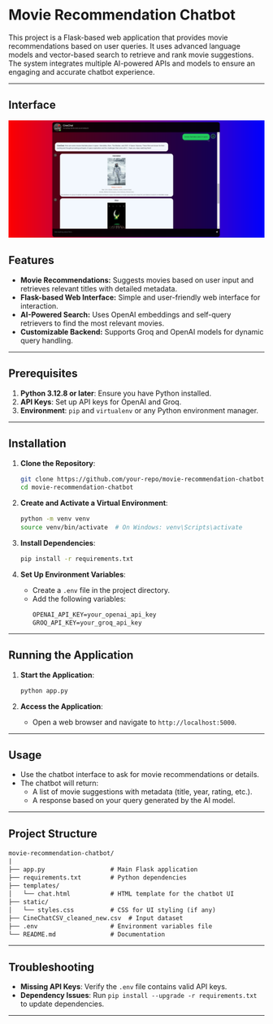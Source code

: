 # Movie Recommendation Chatbot

This project is a Flask-based web application that provides movie recommendations based on user queries. It uses advanced language models and vector-based search to retrieve and rank movie suggestions. The system integrates multiple AI-powered APIs and models to ensure an engaging and accurate chatbot experience.

---
## Interface

![Chatbot Interface](static/chat_interface.png)



## Features

- **Movie Recommendations:** Suggests movies based on user input and retrieves relevant titles with detailed metadata.
- **Flask-based Web Interface:** Simple and user-friendly web interface for interaction.
- **AI-Powered Search:** Uses OpenAI embeddings and self-query retrievers to find the most relevant movies.
- **Customizable Backend:** Supports Groq and OpenAI models for dynamic query handling.

---

## Prerequisites

1. **Python 3.12.8 or later**: Ensure you have Python installed.
2. **API Keys**: Set up API keys for OpenAI and Groq.
3. **Environment**: `pip` and `virtualenv` or any Python environment manager.

---

## Installation

1. **Clone the Repository**:
   ```bash
   git clone https://github.com/your-repo/movie-recommendation-chatbot.git
   cd movie-recommendation-chatbot
   ```

2. **Create and Activate a Virtual Environment**:
   ```bash
   python -m venv venv
   source venv/bin/activate  # On Windows: venv\Scripts\activate
   ```

3. **Install Dependencies**:
   ```bash
   pip install -r requirements.txt
   ```

4. **Set Up Environment Variables**:
   - Create a `.env` file in the project directory.
   - Add the following variables:
     ```env
     OPENAI_API_KEY=your_openai_api_key
     GROQ_API_KEY=your_groq_api_key
     ```
---

## Running the Application

1. **Start the Application**:
   ```bash
   python app.py
   ```

2. **Access the Application**:
   - Open a web browser and navigate to `http://localhost:5000`.

---

## Usage

- Use the chatbot interface to ask for movie recommendations or details.
- The chatbot will return:
  - A list of movie suggestions with metadata (title, year, rating, etc.).
  - A response based on your query generated by the AI model.

---

## Project Structure

```
movie-recommendation-chatbot/
|
├── app.py                  # Main Flask application
├── requirements.txt        # Python dependencies
├── templates/
│   └── chat.html           # HTML template for the chatbot UI
├── static/
│   └── styles.css          # CSS for UI styling (if any)
├── CineChatCSV_cleaned_new.csv  # Input dataset
├── .env                    # Environment variables file
└── README.md               # Documentation
```

---

## Troubleshooting

- **Missing API Keys**: Verify the `.env` file contains valid API keys.
- **Dependency Issues**: Run `pip install --upgrade -r requirements.txt` to update dependencies.
---
```


